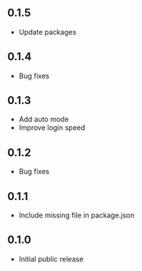 ## 0.1.5 ##

* Update packages

## 0.1.4 ##

* Bug fixes

## 0.1.3 ##

* Add auto mode
* Improve login speed

## 0.1.2 ##

* Bug fixes

## 0.1.1 ##

* Include missing file in package.json

## 0.1.0 ##

* Initial public release
